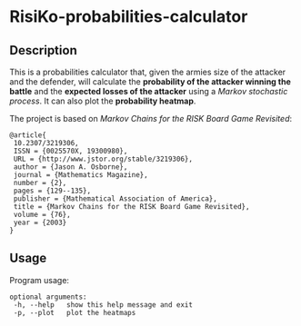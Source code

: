 # RisiKo-probabilities-calculator

## Description

This is a probabilities calculator that, given the armies size of the attacker and the defender, will calculate the **probability of the attacker winning the battle** and the **expected losses of the attacker** using a _Markov stochastic process_. It can also plot the **probability heatmap**.

The project is based on *Markov Chains for the RISK Board Game Revisited*:
 ```
@article{
  10.2307/3219306,
  ISSN = {0025570X, 19300980},
  URL = {http://www.jstor.org/stable/3219306},
  author = {Jason A. Osborne},
  journal = {Mathematics Magazine},
  number = {2},
  pages = {129--135},
  publisher = {Mathematical Association of America},
  title = {Markov Chains for the RISK Board Game Revisited},
  volume = {76},
  year = {2003}
}
 ``` 
 
## Usage
 
Program usage:
```
optional arguments:
 -h, --help   show this help message and exit
 -p, --plot   plot the heatmaps
 ```
